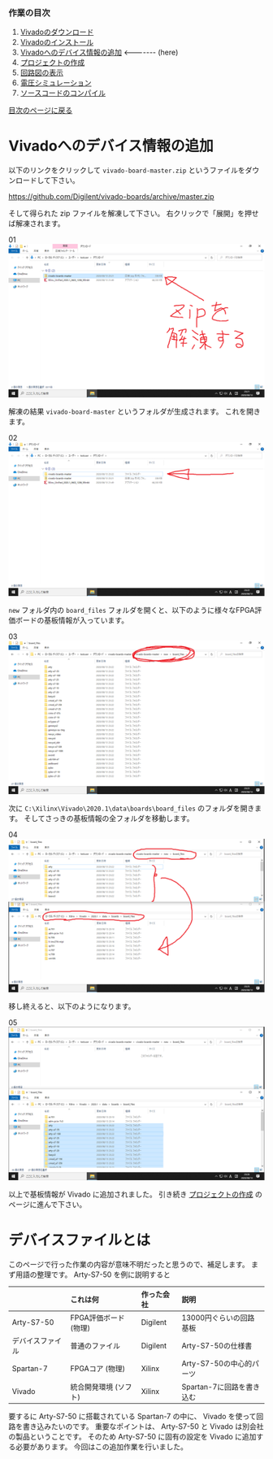 ### 作業の目次

1. [Vivadoのダウンロード](../download/index.md)
2. [Vivadoのインストール](../install/index.md)
3. [Vivadoへのデバイス情報の追加](../board/index.md) <------- (here)
4. [プロジェクトの作成](../project/index.md)
5. [回路図の表示](../schematic/index.md)
6. [電圧シミュレーション](../wave/index.md)
7. [ソースコードのコンパイル](../compile/index.md)

[目次のページに戻る](../howto/index.md)

# Vivadoへのデバイス情報の追加

以下のリンクをクリックして `vivado-board-master.zip` というファイルをダウンロードして下さい。

<https://github.com/Digilent/vivado-boards/archive/master.zip>

そして得られた zip ファイルを解凍して下さい。
右クリックで「展開」を押せば解凍されます。

01  
![ ](board_001.png)

解凍の結果 `vivado-board-master` というフォルダが生成されます。
これを開きます。

02  
![ ](board_002.png)

`new` フォルダ内の `board_files` フォルダを開くと、以下のように様々なFPGA評価ボードの基板情報が入っています。

03  
![ ](board_003.png)

次に `C:\Xilinx\Vivado\2020.1\data\boards\board_files` のフォルダを開きます。
そしてさっきの基板情報の全フォルダを移動します。

04  
![ ](board_004.png)

移し終えると、以下のようになります。

05  
![ ](board_005.png)

以上で基板情報が Vivado に追加されました。
引き続き [プロジェクトの作成](../project/index.md) のページに進んで下さい。

# デバイスファイルとは

このページで行った作業の内容が意味不明だったと思うので、補足します。
まず用語の整理です。
Arty-S7-50 を例に説明すると

|                |これは何              |作った会社|説明                     |
|:---------------|:---------------------|:---------|:------------------------|
|Arty-S7-50      |FPGA評価ボード (物理) |Digilent  |13000円ぐらいの回路基板  |
|デバイスファイル|普通のファイル        |Digilent  |Arty-S7-50の仕様書       |
|Spartan-7       |FPGAコア (物理)       |Xilinx    |Arty-S7-50の中心的パーツ |
|Vivado          |統合開発環境 (ソフト) |Xilinx    |Spartan-7に回路を書き込む|

要するに Arty-S7-50 に搭載されている Spartan-7 の中に、 Vivado を使って回路を書き込みたいのです。
重要なポイントは、 Arty-S7-50 と Vivado は別会社の製品ということです。
そのため Arty-S7-50 に固有の設定を Vivado に追加する必要があります。
今回はこの追加作業を行いました。
